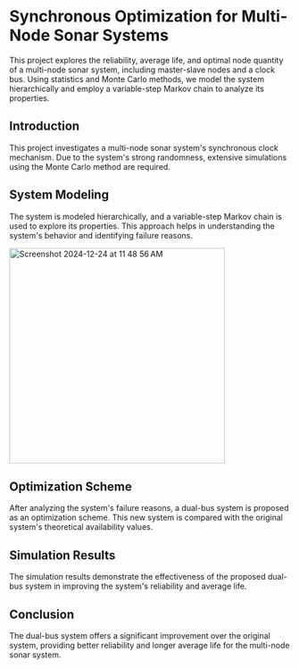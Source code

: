 # Synchronous Optimization for Multi-Node Sonar Systems

This project explores the reliability, average life, and optimal node quantity of a multi-node sonar system, including master-slave nodes and a clock bus. Using statistics and Monte Carlo methods, we model the system hierarchically and employ a variable-step Markov chain to analyze its properties.

## Introduction
This project investigates a multi-node sonar system's synchronous clock mechanism. Due to the system's strong randomness, extensive simulations using the Monte Carlo method are required.

## System Modeling
The system is modeled hierarchically, and a variable-step Markov chain is used to explore its properties. This approach helps in understanding the system's behavior and identifying failure reasons.

<img width="386" alt="Screenshot 2024-12-24 at 11 48 56 AM" src="https://github.com/user-attachments/assets/476882de-7de6-4493-a134-45377506d2c8" />

## Optimization Scheme
After analyzing the system's failure reasons, a dual-bus system is proposed as an optimization scheme. This new system is compared with the original system's theoretical availability values.

## Simulation Results
The simulation results demonstrate the effectiveness of the proposed dual-bus system in improving the system's reliability and average life.

## Conclusion
The dual-bus system offers a significant improvement over the original system, providing better reliability and longer average life for the multi-node sonar system.
